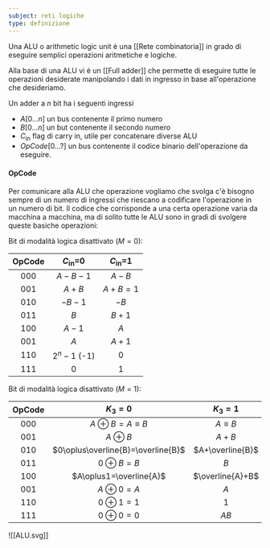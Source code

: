 ```yaml
---
subject: reti logiche
type: definizione
---
```

Una ALU o arithmetic logic unit è una [[Rete combinatoria]] in grado di eseguire semplici operazioni aritmetiche e logiche.

Alla base di una ALU vi è un [[Full adder]] che permette di eseguire tutte le operazioni desiderate manipolando i dati in ingresso in base all'operazione che desideriamo.

Un adder a $n$ bit ha i seguenti ingressi
* $A[0\dots n]$ un bus contenente il primo numero
* $B[0\dots n]$ un but contenente il secondo numero
* $C_\text{in}$ flag di carry in, utile per concatenare diverse ALU
* $OpCode[0\dots ?]$ un bus contenente il codice binario dell'operazione da eseguire.

#### OpCode
Per comunicare alla ALU che operazione vogliamo che svolga c'è bisogno sempre di un numero di ingressi che riescano a codificare l'operazione in un numero di bit.
Il codice che corrisponde a una certa operazione varia da macchina a macchina, ma di solito tutte le ALU sono in gradi di svolgere queste basiche operazioni:

Bit di modalità logica disattivato ($M=0$):

| OpCode | $C_\text{in}$=0 | $C_\text{in}$=1 |
|:------:|:---------------:|:---------------:|
|000     |$A-B-1$          |$A-B$            |
|001     |$A+B$            |$A+B=1$          |
|010     |$-B-1$           |$-B$             |
|011     |$B$              |$B+1$            |
|100     |$A-1$            |$A$              |
|001     |$A$              |$A+1$            |
|110     |$2^n-1$ (-1)     |$0$              |
|111     |$0$              |$1$              |

Bit di modalità logica disattivato ($M=1$):

| OpCode |$K_3=0$                           |$K_3=1$         |
|:------:|:--------------------------------:|:--------------:|
|000     |$A\oplus B=A\equiv B$             |$A\equiv B$     |
|001     |$A\oplus B$                       |$A+B$           |
|010     |$0\oplus\overline{B}=\overline{B}$|$A+\overline{B}$|
|011     |$0\oplus B=B$                     |$B$             |
|100     |$A\oplus1=\overline{A}$           |$\overline{A}+B$|
|001     |$A\oplus0=A$                      |$A$             |
|110     |$0\oplus 1=1$                     |$1$             |
|111     |$0\oplus0=0$                      |$AB$            |


![[ALU.svg]]
